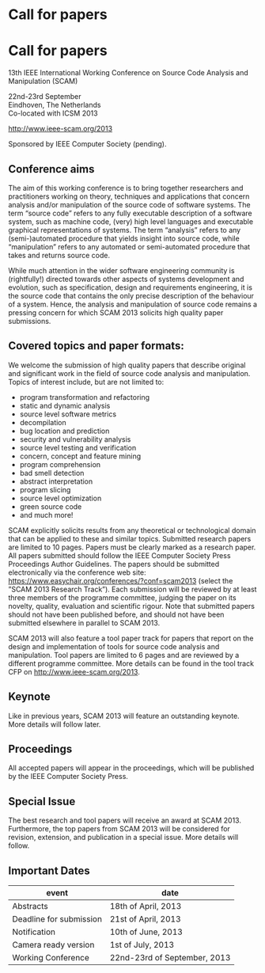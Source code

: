 # Call for papers
# Call for papers

13th IEEE International Working Conference on Source Code Analysis and Manipulation (SCAM)

22nd-23rd September <br>
Eindhoven, The Netherlands <br>
Co-located with ICSM 2013 

<http://www.ieee-scam.org/2013>

Sponsored by IEEE Computer Society (pending).

## Conference aims

The aim of this working conference is to bring together researchers
and practitioners working on theory, techniques and applications that
concern analysis and/or manipulation of the source code of software
systems. The term “source code” refers to any fully executable 
description of a software system, such as machine code, (very) high 
level languages and executable graphical representations of systems.
The term “analysis” refers to any (semi-)automated procedure that 
yields insight into source code, while “manipulation” refers to any 
automated or semi-automated procedure that takes and returns source
code.

While much attention in the wider software engineering
community is (rightfully!) directed towards other aspects of systems
development and evolution, such as specification, design and
requirements engineering, it is the source code that contains the only
precise description of the behaviour of a system. Hence, the analysis
and manipulation of source code remains a pressing concern for which
SCAM 2013 solicits high quality paper submissions.

## Covered topics and paper formats:

We welcome the submission of high quality papers that describe 
original and significant work in the field of source code analysis 
and manipulation. Topics of interest include, but are not limited to:

* program transformation and refactoring
* static and dynamic analysis
* source level software metrics
* decompilation
* bug location and prediction
* security and vulnerability analysis
* source level testing and verification
* concern, concept and feature mining
* program comprehension
* bad smell detection
* abstract interpretation
* program slicing
* source level optimization
* green source code
* and much more!

SCAM explicitly solicits results from any theoretical or technological
domain that can be applied to these and similar topics. Submitted 
research papers are limited to 10 pages. Papers must be clearly marked
as a research paper. All papers submitted should follow the IEEE 
Computer Society Press Proceedings Author Guidelines. The papers 
should be submitted electronically via the conference web site: <https://www.easychair.org/conferences/?conf=scam2013> (select the 
”SCAM 2013 Research Track”). Each submission will be reviewed by at 
least three members of the programme committee, judging the paper on its 
novelty, quality, evaluation and scientific rigour. Note that submitted papers 
should not have been published before, and should not have been submitted 
elsewhere in parallel to SCAM 2013.

SCAM 2013 will also feature a tool paper track for papers that report on the 
design and implementation of tools for source code analysis and manipulation. 
Tool papers are limited to 6 pages and are reviewed by a different
programme committee. More details can be found in the tool track CFP on <http://www.ieee-scam.org/2013>.

## Keynote

Like in previous years, SCAM 2013 will feature an outstanding keynote. More 
details will follow later.

## Proceedings

All accepted papers will appear in the proceedings, which will be published 
by the IEEE Computer Society Press.

## Special Issue

The best research and tool papers will receive an award at SCAM 2013. 
Furthermore, the top papers from SCAM 2013 will be considered for revision, 
extension, and publication in a special issue. More details will follow.

## Important Dates

| event | date |
| ------ | ------ |
|Abstracts| 18th of April, 2013 |
|Deadline for submission| 21st of April, 2013 |
|Notification| 10th of June, 2013 |
|Camera ready version|1st of July, 2013 |
|Working Conference| 22nd-23rd of September, 2013 |

